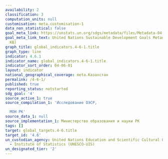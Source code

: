 ```yaml
---
availability: 2
classification: 3
computation_units: null
customisation: meta.customisation-1
data_non_statistical: false
goal_meta_link: https://unstats.un.org/sdgs/metadata/files/Metadata-04-06-01.pdf
goal_meta_link_text: United Nations Sustainable Development Goals Metadata (PDF 57.8
  KB)
graph_title: global_indicators.4-6-1.title
graph_type: line
indicator: 4.6.1
indicator_name: global_indicators.4-6-1.title
indicator_sort_order: 04-06-01
layout: indicator
national_geographical_coverage: meta.Казахстан
permalink: /4-6-1/
published: true
reporting_status: notstarted
sdg_goal: '4'
source_active_1: true
source_compilation_1: 'Исследование ОЭСР,

  МОН РК'
source_data_1: null
source_implementation_1: Министерство образования и науки РК
tags: []
target: global_targets.4-6.title
target_id: '4.6'
un_custodian_agency: United Nations Education and Scientific Cultural Organisation
  - Institute of Statistics (UNESCO-UIS)
un_designated_tier: '2'
---
```

